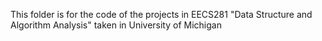 This folder is for the code of the projects in EECS281 "Data Structure and Algorithm Analysis" taken in University of Michigan
